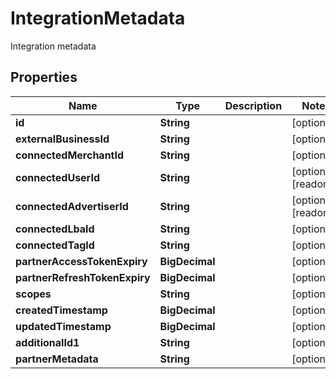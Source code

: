 

# IntegrationMetadata

Integration metadata

## Properties

| Name | Type | Description | Notes |
|------------ | ------------- | ------------- | -------------|
|**id** | **String** |  |  [optional] |
|**externalBusinessId** | **String** |  |  [optional] |
|**connectedMerchantId** | **String** |  |  [optional] |
|**connectedUserId** | **String** |  |  [optional] [readonly] |
|**connectedAdvertiserId** | **String** |  |  [optional] [readonly] |
|**connectedLbaId** | **String** |  |  [optional] |
|**connectedTagId** | **String** |  |  [optional] |
|**partnerAccessTokenExpiry** | **BigDecimal** |  |  [optional] |
|**partnerRefreshTokenExpiry** | **BigDecimal** |  |  [optional] |
|**scopes** | **String** |  |  [optional] |
|**createdTimestamp** | **BigDecimal** |  |  [optional] |
|**updatedTimestamp** | **BigDecimal** |  |  [optional] |
|**additionalId1** | **String** |  |  [optional] |
|**partnerMetadata** | **String** |  |  [optional] |



